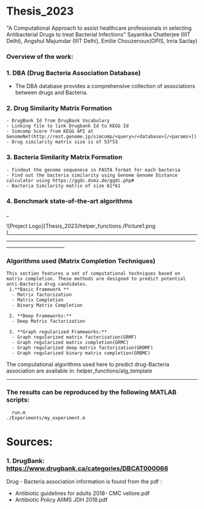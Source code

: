 # Thesis_2023
"A Computational Approach to assist healthcare professionals in selecting Antibacterial Drugs to treat Bacterial Infections"
Sayantika Chatterjee (IIIT Delhi), Angshul Majumdar (IIIT Delhi), Emilie Chouzenoux(OPIS, Inria Saclay)

### Overview of the work:
  ### 1. DBA (Drug Bacteria Association Database)
   - The DBA database provides a comprehensive collection of associations between drugs and Bacteria.

  ### 2. Drug Similarity Matrix Formation
    - DrugBank Id from DrugBank Vocabulary
    - Linking file to link Drugbank Id to KEGG Id
    - Simcomp Score from KEGG API at GenomeNet(http://rest.genome.jp/simcomp/<query>/<database>[/<params>])
    - Drug similarity matrix size is of 53*53

  ### 3. Bacteria Similarity Matrix Formation
    - Findout the genome sequenece in FASTA format for each bacteria
    - Find out the bacteria similarity using Genome Genome Distance calculator using https://ggdc.dsmz.de/ggdc.php#
    - Bacteria Similarity matrix of size 61*61

  ### 4. Benchmark state-of-the-art algorithms

_

![Project Logo](Thesis_2023/helper_functions
/Picture1.png
)____________________________________________________________________________________________________________________________________________________________________________________
### Algorithms used (Matrix Completion Techniques)
    This section features a set of computational techniques based on matrix completion. These methods are designed to predict potential anti-Bacteria drug candidates.
     1.**Basic Framework **
      - Matrix factorization
      - Matrix Completion
      - Binary Matrix Completion

     2. **Deep Frameworks:**
      - Deep Matrix factorization

     3. **Graph regularized Frameworks:**
      - Graph regularized matrix factorization(GRMF)
      - Graph regularized matrix completion(GRMC)
      - Graph regularized deep matrix factorization(GRDMF)
      - Graph regularized binary matrix completion(GRBMC)

  The computational algorithms used here to predict drug-Bacteria association are available in: helper_functions/alg_template

  _______________________________________________________________________________________________________________________________________________________________________________________

  ### The results can be reproduced by the following MATLAB scripts:

      run.m
    ./Experiments/my_experiment.m
  











# Sources:
### 1. DrugBank: https://www.drugbank.ca/categories/DBCAT000066
Drug - Bacteria association information is found from the pdf :
- Antibiotic guidelines for adults 2018- CMC vellore.pdf
- Antibiotic Policy AIIMS JDH 2018.pdf


  




  

